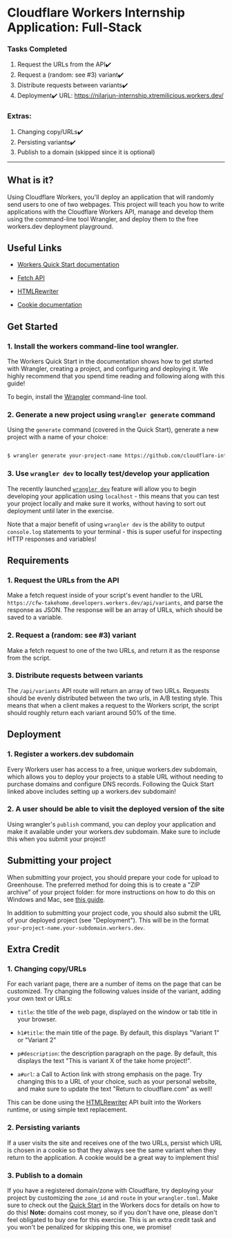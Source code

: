 
# Cloudflare Workers Internship Application: Full-Stack

  
### Tasks Completed

1. Request the URLs from the API✔️
2. Request a (random: see #3) variant✔️
3. Distribute requests between variants✔️
4. Deployment✔️
	URL: https://nilarjun-internship.xtremilicious.workers.dev/
### Extras:
1. Changing copy/URLs✔️
2. Persisting variants✔️
3. Publish to a domain (skipped since it is optional)


------

## What is it?

  

Using Cloudflare Workers, you'll deploy an application that will randomly send users to one of two webpages. This project will teach you how to write applications with the Cloudflare Workers API, manage and develop them using the command-line tool Wrangler, and deploy them to the free workers.dev deployment playground.

  

## Useful Links

  

-  [Workers Quick Start documentation](https://developers.cloudflare.com/workers/quickstart/)

-  [Fetch API](https://developer.mozilla.org/en-US/docs/Web/API/Fetch_API)

-  [HTMLRewriter](https://developers.cloudflare.com/workers/reference/apis/html-rewriter/)

-  [Cookie documentation](https://developer.mozilla.org/en-US/docs/Web/HTTP/Cookies)

  

## Get Started

  

### 1. Install the workers command-line tool wrangler.

  

The Workers Quick Start in the documentation shows how to get started with Wrangler, creating a project, and configuring and deploying it. We highly recommend that you spend time reading and following along with this guide!

  

To begin, install the [Wrangler](https://github.com/cloudflare/wrangler) command-line tool.

  

### 2. Generate a new project using `wrangler generate` command

  

Using the `generate` command (covered in the Quick Start), generate a new project with a name of your choice:

  

```sh

$ wrangler generate your-project-name https://github.com/cloudflare-internship-2020/internship-application-fullstack

```

  

### 3. Use `wrangler dev` to locally test/develop your application

  

The recently launched [`wrangler dev`](https://github.com/cloudflare/wrangler#-dev) feature will allow you to begin developing your application using `localhost` - this means that you can test your project locally and make sure it works, without having to sort out deployment until later in the exercise.

  

Note that a major benefit of using `wrangler dev` is the ability to output `console.log` statements to your terminal - this is super useful for inspecting HTTP responses and variables!

  

## Requirements

  

### 1. Request the URLs from the API

  

Make a fetch request inside of your script's event handler to the URL `https://cfw-takehome.developers.workers.dev/api/variants`, and parse the response as JSON. The response will be an array of URLs, which should be saved to a variable.

  

### 2. Request a (random: see #3) variant

  

Make a fetch request to one of the two URLs, and return it as the response from the script.

  

### 3. Distribute requests between variants

  

The `/api/variants` API route will return an array of two URLs. Requests should be evenly distributed between the two urls, in A/B testing style. This means that when a client makes a request to the Workers script, the script should roughly return each variant around 50% of the time.

  

## Deployment

  

### 1. Register a workers.dev subdomain

  

Every Workers user has access to a free, unique workers.dev subdomain, which allows you to deploy your projects to a stable URL without needing to purchase domains and configure DNS records. Following the Quick Start linked above includes setting up a workers.dev subdomain!

  

### 2. A user should be able to visit the deployed version of the site

  

Using wrangler's `publish` command, you can deploy your application and make it available under your workers.dev subdomain. Make sure to include this when you submit your project!

  

## Submitting your project

  

When submitting your project, you should prepare your code for upload to Greenhouse. The preferred method for doing this is to create a "ZIP archive" of your project folder: for more instructions on how to do this on Windows and Mac, see [this guide](https://www.sweetwater.com/sweetcare/articles/how-to-zip-and-unzip-files/).

  

In addition to submitting your project code, you should also submit the URL of your deployed project (see "Deployment"). This will be in the format `your-project-name.your-subdomain.workers.dev`.

  

## Extra Credit

  

### 1. Changing copy/URLs

  

For each variant page, there are a number of items on the page that can be customized. Try changing the following values inside of the variant, adding your own text or URLs:

  

-  `title`: the title of the web page, displayed on the window or tab title in your browser.

-  `h1#title`: the main title of the page. By default, this displays "Variant 1" or "Variant 2"

-  `p#description`: the description paragraph on the page. By default, this displays the text "This is variant X of the take home project!".

-  `a#url`: a Call to Action link with strong emphasis on the page. Try changing this to a URL of your choice, such as your personal website, and make sure to update the text "Return to cloudflare.com" as well!

  

This can be done using the [HTMLRewriter](https://developers.cloudflare.com/workers/reference/apis/html-rewriter/) API built into the Workers runtime, or using simple text replacement.

  

### 2. Persisting variants

  

If a user visits the site and receives one of the two URLs, persist which URL is chosen in a cookie so that they always see the same variant when they return to the application. A cookie would be a great way to implement this!

  

### 3. Publish to a domain

  

If you have a registered domain/zone with Cloudflare, try deploying your project by customizing the `zone_id` and `route` in your `wrangler.toml`. Make sure to check out the [Quick Start](https://developers.cloudflare.com/workers/quickstart) in the Workers docs for details on how to do this! **Note:** domains cost money, so if you don't have one, please don't feel obligated to buy one for this exercise. This is an extra credit task and you won't be penalized for skipping this one, we promise!